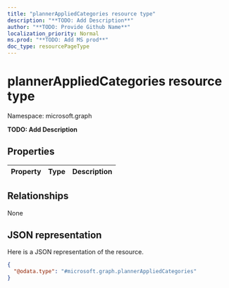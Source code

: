 ```yaml
---
title: "plannerAppliedCategories resource type"
description: "**TODO: Add Description**"
author: "**TODO: Provide Github Name**"
localization_priority: Normal
ms.prod: "**TODO: Add MS prod**"
doc_type: resourcePageType
---
```


# plannerAppliedCategories resource type


Namespace: microsoft.graph

**TODO: Add Description**

## Properties
|Property|Type|Description|
|:---|:---|:---|

## Relationships
None

## JSON representation
Here is a JSON representation of the resource.
<!-- {
  "blockType": "resource",
  "@odata.type": "microsoft.graph.plannerAppliedCategories"
}
-->
``` json
{
  "@odata.type": "#microsoft.graph.plannerAppliedCategories"
}
```

